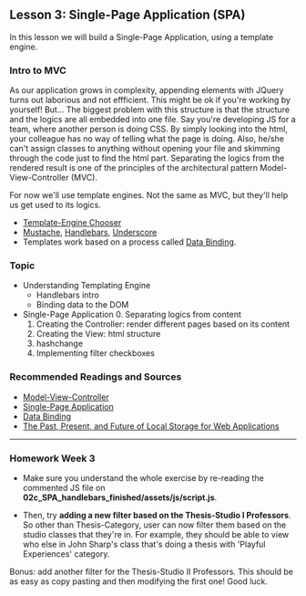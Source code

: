 ## Lesson 3: Single-Page Application (SPA)

In this lesson we will build a Single-Page Application, using a template engine.


### Intro to MVC

As our application grows in complexity, appending elements with JQuery turns out laborious and not effficient. This might be ok if you're working by yourself! But... The biggest problem with this structure is that the structure and the logics are all embedded into one file. Say you're developing JS for a team, where another person is doing CSS. By simply looking into the html, your colleague has no way of telling what the page is doing. Also, he/she can't assign classes to anything without opening your file and skimming through the code just to find the html part.
Separating the logics from the rendered result is one of the principles of the architectural pattern Model-View-Controller (MVC). 


For now we'll use template engines. Not the same as MVC, but they'll help us get used to its logics.

* [Template-Engine Chooser](http://garann.github.io/template-chooser/)
* [Mustache](https://mustache.github.io/), [Handlebars](http://handlebarsjs.com/), [Underscore](http://underscorejs.org/#template)
* Templates work based on a process called [Data Binding](https://en.wikipedia.org/wiki/Data_binding). 


### Topic

* Understanding Templating Engine
	* Handlebars intro
	* Binding data to the DOM
* Single-Page Application
	0. Separating logics from content
	1. Creating the Controller: render different pages based on its content
	2. Creating the View: html structure
	3. hashchange
	4. Implementing filter checkboxes
	

### Recommended Readings and Sources

* [Model-View-Controller](https://en.wikipedia.org/wiki/Model%E2%80%93view%E2%80%93controller)
* [Single-Page Application](https://en.wikipedia.org/wiki/Single-page_application)
* [Data Binding](https://en.wikipedia.org/wiki/Data_binding)
* [The Past, Present, and Future of Local Storage for Web Applications](http://diveintohtml5.info/storage.html)

---

### Homework Week 3

* Make sure you understand the whole exercise by re-reading the commented JS file on **02c_SPA_handlebars_finished/assets/js/script.js**. 

* Then, try **adding a new filter based on the Thesis-Studio I Professors**. So other than Thesis-Category, user can now filter them based on the studio classes that they're in. For example, they should be able to view who else in John Sharp's class that's doing a thesis with 'Playful Experiences' category.

Bonus: add another filter for the Thesis-Studio II Professors. This should be as easy as copy pasting and then modifying the first one! Good luck.
